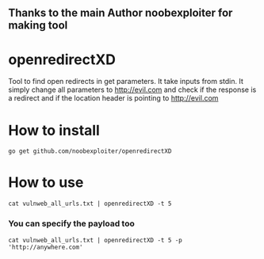 ## Thanks to the main Author noobexploiter for making tool
# openredirectXD
Tool to find open redirects in get parameters. It take inputs from stdin. It simply change all parameters to http://evil.com and check if the response is a redirect and if the location header is pointing to http://evil.com

# How to install 
```go get github.com/noobexploiter/openredirectXD```

# How to use
```cat vulnweb_all_urls.txt | openredirectXD -t 5```
### You can specify the payload too
```cat vulnweb_all_urls.txt | openredirectXD -t 5 -p 'http://anywhere.com'```
